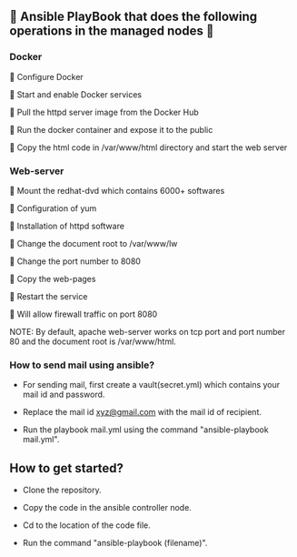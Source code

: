 ## 🔰 Ansible PlayBook that does the following operations in the managed nodes 🔰

### Docker 

🔹 Configure Docker

🔹 Start and enable Docker services

🔹 Pull the httpd server image from the Docker Hub

🔹 Run the docker container and expose it to the public

🔹 Copy the html code in /var/www/html directory and start the web server


### Web-server 

🔹 Mount the redhat-dvd which contains 6000+ softwares

🔹 Configuration of yum

🔹 Installation of httpd software

🔹 Change the document root to /var/www/lw

🔹 Change the port number to 8080

🔹 Copy the web-pages

🔹 Restart the service

🔹 Will allow firewall traffic on port 8080

NOTE: By default, apache web-server works on tcp port and port number 80 and the document root is /var/www/html.

### How to send mail using ansible?

- For sending mail, first create a vault(secret.yml) which contains your mail id and password.

- Replace the mail id xyz@gmail.com with the mail id of recipient.

- Run the playbook mail.yml using the command "ansible-playbook mail.yml".

## How to get started?

- Clone the repository.

- Copy the code in the ansible controller node.

- Cd to the location of the code file.

- Run the command "ansible-playbook (filename)".
